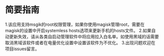 # 简要指南
1.该应用支持msgik的root权限管理，如果你使用magisk管理root，需要在magisk的设置中开启systemless hosts选项来更新手机的hosts文件。
2.如果自动更新失效，请从各类自启动管理软件中将应用拉入白名单。如使用黑域的话需要取消黑域该软件或者在电量优化设置中设置该软件为不优化。
3.出现问题欢迎在项目issues留言。